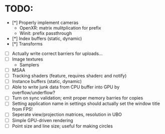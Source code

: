 # TODO:
- [*] Properly implement cameras
    * OpenXR: matrix mulitplication for prefix
    * Winit: prefix passthrough
- [*] Index buffers (static, dynamic)
- [*] Transforms
- [ ] Actually write correct barriers for uploads...
- [ ] Image textures
    * Samplers
- [ ] MSAA
- [ ] Tracking shaders (feature, requires shaderc and notify)
- [ ] Instance buffers (static, dynamic)
- [ ] Able to write junk data from CPU buffer into GPU by overflow/underflow?
- [ ] Turn on sync validation; emit proper memory barries for copies
- [ ] Setting application name in settings should actually set the window title from FPS!
- [ ] Seperate view/projection matrices, resolution in UBO
- [ ] Simple GPU-driven rendering
- [ ] Point size and line size; useful for making circles